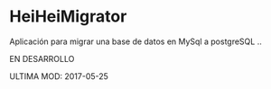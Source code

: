 # HeiHeiMigrator
Aplicación para migrar una base de datos en MySql a postgreSQL ..

EN DESARROLLO 

ULTIMA MOD:  2017-05-25